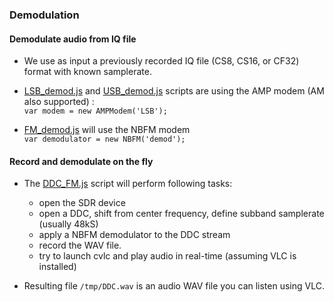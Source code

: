 ### Demodulation

#### Demodulate audio from IQ file

- We use as input a previously recorded IQ file (CS8, CS16, or CF32) format with known samplerate.  

- [LSB_demod.js](LSB_demod.js) and [USB_demod.js](USB_demod.js) scripts are using the AMP modem (AM also supported) :  
`var modem = new AMPModem('LSB');`

- [FM_demod.js](FM_demod.js) will use the NBFM modem  
`var demodulator = new NBFM('demod');`


#### Record and demodulate on the fly

- The [DDC_FM.js](DDC_FM.js) script will perform following tasks:  
  - open the SDR device
  - open a DDC, shift from center frequency, define subband samplerate (usually 48kS)
  - apply a NBFM demodulator to the DDC stream
  - record the WAV file.
  - try to launch cvlc and play audio in real-time (assuming VLC is installed)  

- Resulting file `/tmp/DDC.wav` is an audio WAV file you can listen using VLC.
